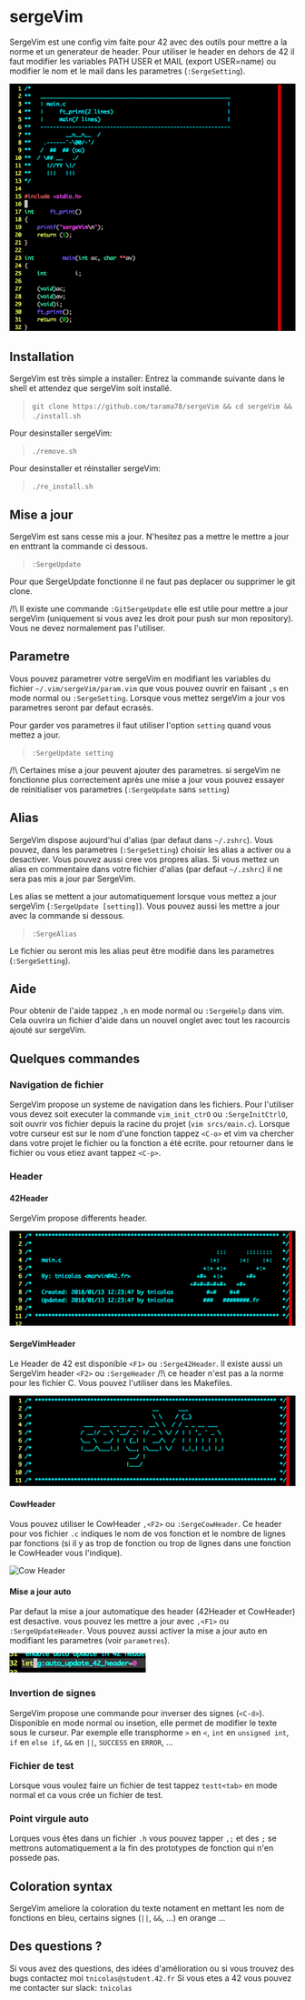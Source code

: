 # sergeVim
SergeVim est une config vim faite pour 42 avec des outils pour mettre a la norme et un generateur de header.
Pour utiliser le header en dehors de 42 il faut modifier les variables PATH USER et MAIL (export USER=name) ou modifier le nom et le mail dans les parametres (`:SergeSetting`).

![Serge Vim](https://github.com/tarama78/sergeVim/raw/master/img/SergeVim.png)

## Installation
SergeVim est très simple a installer:
Entrez la commande suivante dans le shell et attendez que sergeVim soit installé.
>`git clone https://github.com/tarama78/sergeVim && cd sergeVim && ./install.sh`

Pour desinstaller sergeVim:
>`./remove.sh`

Pour desinstaller et réinstaller sergeVim:
>`./re_install.sh`

## Mise a jour
SergeVim est sans cesse mis a jour. N'hesitez pas a mettre le mettre a jour en enttrant la commande ci dessous.
>`:SergeUpdate`

Pour que SergeUpdate fonctionne il ne faut pas deplacer ou supprimer le git clone.

/!\ Il existe une commande `:GitSergeUpdate` elle est utile pour mettre a jour sergeVim (uniquement si vous avez les droit pour push sur mon repository). Vous ne devez normalement pas l'utiliser.

## Parametre
Vous pouvez parametrer votre sergeVim en modifiant les variables du fichier `~/.vim/sergeVim/param.vim` que vous pouvez ouvrir en faisant `,s` en mode normal ou `:SergeSetting`. Lorsque vous mettez sergeVim a jour vos parametres seront par defaut ecrasés.

Pour garder vos parametres il faut utiliser l'option `setting` quand vous mettez a jour.
>`:SergeUpdate setting`

/!\ Certaines mise a jour peuvent ajouter des parametres. si sergeVim ne fonctionne plus correctement après une mise a jour vous pouvez essayer de reinitialiser vos parametres (`:SergeUpdate` sans `setting`) 

## Alias
SergeVim dispose aujourd'hui d'alias (par defaut dans `~/.zshrc`). Vous pouvez, dans les parametres (`:SergeSetting`) choisir les alias a activer ou a desactiver. Vous pouvez aussi cree vos propres alias. Si vous mettez un alias en commentaire dans votre fichier d'alias (par defaut `~/.zshrc`) il ne sera pas mis a jour par SergeVim.

Les alias se mettent a jour automatiquement lorsque vous mettez a jour sergeVim (`:SergeUpdate [setting]`). Vous pouvez aussi les mettre a jour avec la commande si dessous.
>`:SergeAlias`

Le fichier ou seront mis les alias peut être modifié dans les parametres (`:SergeSetting`).

## Aide
Pour obtenir de l'aide tappez `,h` en mode normal ou `:SergeHelp` dans vim. Cela ouvrira un fichier d'aide dans un nouvel onglet avec tout les racourcis ajouté sur sergeVim.

## Quelques commandes
### Navigation de fichier
SergeVim propose un systeme de navigation dans les fichiers. Pour l'utiliser vous devez soit executer la commande `vim_init_ctrO` ou `:SergeInitCtrlO`, soit ouvrir vos fichier depuis la racine du projet (`vim srcs/main.c`). Lorsque votre curseur est sur le nom d'une fonction tappez `<C-o>` et vim va chercher dans votre projet le fichier ou la fonction a été ecrite. pour retourner dans le fichier ou vous etiez avant tappez `<C-p>`.
### Header
#### 42Header
SergeVim propose differents header.

![42 header](https://github.com/tarama78/sergeVim/raw/master/img/42Header.png)
#### SergeVimHeader
Le Header de 42 est disponible `<F1>` ou `:Serge42Header`.
Il existe aussi un SergeVim header `<F2>` ou `:SergeHeader` /!\ ce header n'est pas a la norme pour les fichier C. Vous pouvez l'utiliser dans les Makefiles.

![Serge Vim Header](https://github.com/tarama78/sergeVim/raw/master/img/SergeVimHeader.png)
#### CowHeader
Vous pouvez utiliser le CowHeader `,<F2>` ou `:SergeCowHeader`. Ce header pour vos fichier `.c` indiques le nom de vos fonction et le nombre de lignes par fonctions (si il y as trop de fonction ou trop de lignes dans une fonction le CowHeader vous l'indique).

![Cow Header](https://github.com/tarama78/sergeVim/raw/master/img/CowHeader.png)
#### Mise a jour auto
Par defaut la mise a jour automatique des header (42Header et CowHeader) est desactive. vous pouvez les mettre a jour avec `,<F1>` ou `:SergeUpdateHeader`. Vous pouvez aussi activer la mise a jour auto en modifiant les parametres (voir `parametres`).

![Auto Update](https://github.com/tarama78/sergeVim/raw/master/img/autoUpdate.png)
### Invertion de signes
SergeVim propose une commande pour inverser des signes (`<C-d>`). Disponible en mode normal ou insetion, elle permet de modifier le texte sous le curseur. Par exemple elle transphorme `>` en `<`, `int` en `unsigned int`, `if` en `else if`, `&&` en `||`, `SUCCESS` en `ERROR`, ...
### Fichier de test
Lorsque vous voulez faire un fichier de test tappez `testt<tab>` en mode normal et ca vous crée un fichier de test.
### Point virgule auto
Lorques vous êtes dans un fichier `.h` vous pouvez tapper `,;` et des `;` se mettrons automatiquement a la fin des prototypes de fonction qui n'en possede pas.

## Coloration syntax
SergeVim ameliore la coloration du texte notament en mettant les nom de fonctions en bleu, certains signes (`||`, `&&`, ...) en orange ...

## Des questions ?
Si vous avez des questions, des idées d'amélioration ou si vous trouvez des bugs contactez moi `tnicolas@student.42.fr`
Si vous etes a 42 vous pouvez me contacter sur slack: `tnicolas`
